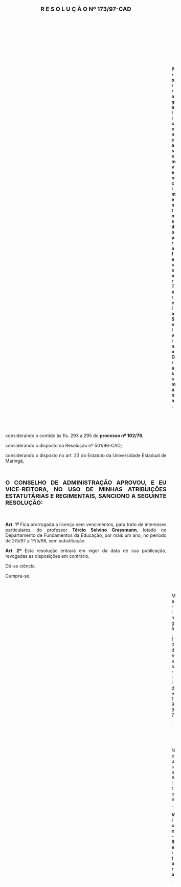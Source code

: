 <BODY>

<B><FONT SIZE=4><P ALIGN="CENTER">R E S O L U &Ccedil; &Atilde; O   Nº 173/97-CAD</P>
</B></FONT>
<P>&nbsp;</P>
<P>&nbsp;</P>
<P>&nbsp;</P>
<P>&nbsp;</P>
<P>&nbsp;</P><DIR>
<DIR>
<DIR>
<DIR>
<DIR>
<DIR>
<DIR>
<DIR>
<DIR>
<DIR>
<DIR>
<DIR>
<DIR>

<B><P ALIGN="JUSTIFY">Prorroga licen&ccedil;a sem vencimentos do professor T&eacute;rcio Selvino Grassmann.</P>
</B><P ALIGN="JUSTIFY"></P>
<P ALIGN="JUSTIFY">&nbsp;</P>
<P ALIGN="JUSTIFY">&nbsp;</P></DIR>
</DIR>
</DIR>
</DIR>
</DIR>
</DIR>
</DIR>
</DIR>
</DIR>
</DIR>
</DIR>
</DIR>
</DIR>

<P ALIGN="JUSTIFY">&#9;&#9;considerando o contido &agrave;s fls. 293 a 295 do <B>processo nº 102/76</B>;</P>
<P ALIGN="JUSTIFY">&#9;&#9;considerando o disposto na Resolu&ccedil;&atilde;o nº 501/96-CAD;</P>
<P ALIGN="JUSTIFY">&#9;&#9;considerando o disposto no art. 23 do Estatuto da Universidade Estadual de Maring&aacute;,</P>
<P ALIGN="JUSTIFY"></P>
<P ALIGN="JUSTIFY">&nbsp;</P>
<B><FONT SIZE=4><P ALIGN="JUSTIFY">O CONSELHO DE ADMINISTRA&Ccedil;&Atilde;O APROVOU, E EU VICE-REITORA, NO USO DE MINHAS ATRIBUI&Ccedil;&Otilde;ES ESTATUT&Aacute;RIAS E REGIMENTAIS, SANCIONO A SEGUINTE RESOLU&Ccedil;&Atilde;O:</P>
</B></FONT><P ALIGN="JUSTIFY"></P>
<P ALIGN="JUSTIFY">&nbsp;</P>
<P ALIGN="JUSTIFY">&#9;&#9;<B>Art. 1º </B>Fica prorrogada a licen&ccedil;a sem vencimentos, para trato de interesses particulares, do professor <B>T&eacute;rcio Selvino Grassmann</B>, lotado no Departamento de Fundamentos da Educa&ccedil;&atilde;o, por mais um ano, no per&iacute;odo de 2/5/97 a 1º/5/98, sem substitui&ccedil;&atilde;o.</P>
<P ALIGN="JUSTIFY">&#9;&#9;<B>Art. 2º</B> Esta resolu&ccedil;&atilde;o entrar&aacute; em vigor da data de sua publica&ccedil;&atilde;o, revogadas as disposi&ccedil;&otilde;es em contr&aacute;rio.</P>
<P>&#9;&#9;D&ecirc;-se ci&ecirc;ncia.</P>
<P>&#9;&#9;Cumpra-se.</P>

<P>&nbsp;</P><DIR>
<DIR>
<DIR>
<DIR>
<DIR>
<DIR>
<DIR>
<DIR>
<DIR>
<DIR>
<DIR>
<DIR>
<DIR>

<P>Maring&aacute;, 10 de abril de 1997.</P>

<P>&nbsp;</P>
<P>&nbsp;</P>
<P>Neusa Alto&eacute;,</P>
<B><P>Vice-Reitora</B>.</P>

<FONT SIZE=2><P>&nbsp;</P></DIR>
</DIR>
</DIR>
</DIR>
</DIR>
</DIR>
</DIR>
</DIR>
</DIR>
</DIR>
</DIR>
</DIR>
</DIR>
</FONT></BODY>
